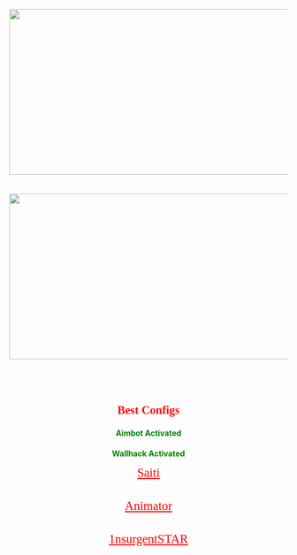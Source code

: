 <!DOCTYPE html>
<html>
      <head>
        <title>TOPConfigs</title>
      </head>
      <body>
   <style>
   body {
   background-image: url('https://cutewallpaper.org/21/black-1920x1080-wallpaper/Dark-Desktop-Backgrounds-1920x1080-,-Best-Background-Images-.jpg');
   background-repeat: no-repeat;
   background-attachment: fixed;
   background-size:1920px 1080px;
     }  
   </style>
   <div>
        <img style="       
        margin-left: auto;
        margin-right: auto;
        display: block;
        width:900px;
        height:300px"
        src="https://counter-strike-download.procs.lt/wp-content/uploads/2016/01/Counter-Strike_Logo.png"/>
    </div>
    <br>
    <br>
    <div>
        <img style="  
        margin-left: auto;
        margin-right: auto;
        display: block;
        width:900px;
        height:300px" 
        src="https://www.gvme.org/pages/get_image_large.php?id=1999"/>
    </div>
    <div style="text-align: center;">
    <br>
    <br>        
    <br>    
         <h1 style="font-family:verdana;font-size:150%;color:red;text-align:center;">Best Configs</h1>   
         <h3 style="font-size:100%;color:green;text-align:center">Aimbot Activated</h3>            
         <h3 style="font-size:100%;color:green;text-align:center">Wallhack Activated</h3>
    <a target="blank" style="font-family:verdana;color:red;font-size:160%" href="https://www.gamingcfg.com/game/cs">Saiti</a> 
    <br>
    <br>
    <br>
    <a target="blank" style="font-family:verdana;color:red;font-size:160%" href="https://bit.ly/2Xcm5PV">Animator</a>
    <br>
    <br>
    <br>
    <a target="blank" style="font-family:verdana;color:red;font-size:160%" href="https://bit.ly/38eoTlS">1nsurgentSTAR</a>
    <link rel="stylesheet" type="text/css" href="test.css">
    </div>            
    </body>
</html>
